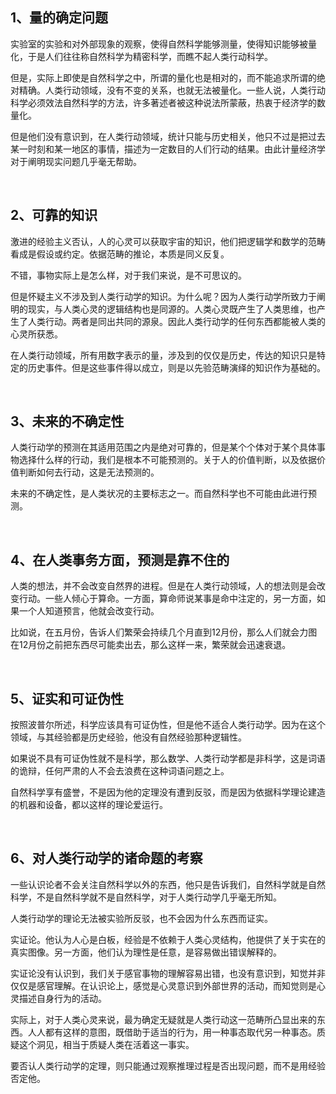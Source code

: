 <h2>1、量的确定问题</h2><p>实验室的实验和对外部现象的观察，使得自然科学能够测量，使得知识能够被量化，于是人们往往称自然科学为精密科学，而瞧不起人类行动科学。</p><p>但是，实际上即使是自然科学之中，所谓的量化也是相对的，而不能追求所谓的绝对精确。人类行动领域，没有不变的关系，也就无法被量化。一些人说，人类行动科学必须效法自然科学的方法，许多著述者被这种说法所蒙蔽，热衷于经济学的数量化。</p><p>但是他们没有意识到，在人类行动领域，统计只能与历史相关，他只不过是把过去某一时刻和某一地区的事情，描述为一定数目的人们行动的结果。由此计量经济学对于阐明现实问题几乎毫无帮助。</p><p><br></p><h2>2、可靠的知识</h2><p>激进的经验主义否认，人的心灵可以获取宇宙的知识，他们把逻辑学和数学的范畴看成是假设或约定。依据范畴的推论，本质是同义反复。</p><p>不错，事物实际上是怎么样，对于我们来说，是不可思议的。</p><p>但是怀疑主义不涉及到人类行动学的知识。为什么呢？因为人类行动学所致力于阐明的现实，与人类心灵的逻辑结构也是同源的。人类心灵既产生了人类思维，也产生了人类行动。两者是同出共同的源泉。因此人类行动学的任何东西都能被人类的心灵所获悉。</p><p>在人类行动领域，所有用数字表示的量，涉及到的仅仅是历史，传达的知识只是特定的历史事件。但是这些事件得以成立，则是以先验范畴演绎的知识作为基础的。</p><p><br></p><h2>3、未来的不确定性</h2><p>人类行动学的预测在其适用范围之内是绝对可靠的，但是某个个体对于某个具体事物选择什么样的行动，我们是根本不可能预测的。关于人的价值判断，以及依据价值判断如何去行动，这是无法预测的。</p><p>未来的不确定性，是人类状况的主要标志之一。而自然科学也不可能由此进行预测。</p><p><br></p><h2>4、在人类事务方面，预测是靠不住的</h2><p>人类的想法，并不会改变自然界的进程。但是在人类行动领域，人的想法则是会改变行动。一些人倾心于算命。一方面，算命师说某事是命中注定的，另一方面，如果一个人知道预言，他就会改变行动。</p><p>比如说，在五月份，告诉人们繁荣会持续几个月直到12月份，那么人们就会力图在12月份之前把东西尽可能卖出去，那么这样一来，繁荣就会迅速衰退。</p><p><br></p><h2>5、证实和可证伪性</h2><p>按照波普尔所述，科学应该具有可证伪性，但是他不适合人类行动学。因为在这个领域，与其经验都是历史经验，他没有自然经验那种逻辑性。</p><p>如果说不具有可证伪性就不是科学，那么数学、人类行动学都是非科学，这是词语的诡辩，任何严肃的人不会去浪费在这种词语问题之上。</p><p>自然科学享有盛誉，不是因为他的定理没有遭到反驳，而是因为依据科学理论建造的机器和设备，都以这样的理论爱运行。</p><p><br></p><h2>6、对人类行动学的诸命题的考察</h2><p>一些认识论者不会关注自然科学以外的东西，他只是告诉我们，自然科学就是自然科学，不是自然科学就不是自然科学，对于人类行动学几乎毫无所知。</p><p>人类行动学的理论无法被实验所反驳，也不会因为什么东西而证实。</p><p>实证论。他认为人心是白板，经验是不依赖于人类心灵结构，他提供了关于实在的真实图像。另一方面，他们认为理性是任意，是容易做出错误解释的。</p><p>实证论没有认识到，我们关于感官事物的理解容易出错，也没有意识到，知觉并非仅仅是感官理解。在认识论上，感觉是心灵意识到外部世界的活动，而知觉则是心灵描述自身行为的活动。</p><p>实际上，对于人类心灵来说，最为确定无疑就是人类行动这一范畴所凸显出来的东西。人人都有这样的意图，既借助于适当的行为，用一种事态取代另一种事态。质疑这个洞见，相当于质疑人类在活着这一事实。</p><p>要否认人类行动学的定理，则只能通过观察推理过程是否出现问题，而不是用经验否定他。</p><p></p><p></p><p></p><p></p>